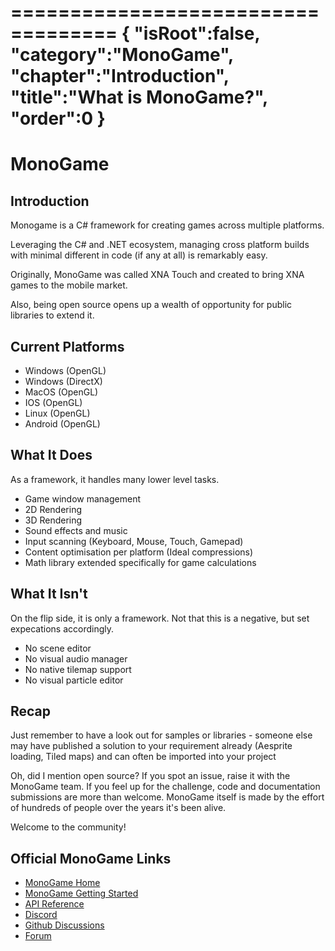 ===================================
{
    "isRoot":false,
    "category":"MonoGame",
    "chapter":"Introduction",
    "title":"What is MonoGame?",
    "order":0
}
===================================
# MonoGame
## Introduction
Monogame is a C# framework for creating games across multiple platforms.

Leveraging the C# and .NET ecosystem, managing cross platform builds with
minimal different in code (if any at all) is remarkably easy.

Originally, MonoGame was called XNA Touch and created to bring XNA games to the mobile market.

Also, being open source opens up a wealth of opportunity for public libraries to extend it.

## Current Platforms
- Windows (OpenGL)
- Windows (DirectX)
- MacOS (OpenGL)
- IOS (OpenGL)
- Linux (OpenGL)
- Android (OpenGL)

## What It Does
As a framework, it handles many lower level tasks.
- Game window management
- 2D Rendering
- 3D Rendering
- Sound effects and music
- Input scanning (Keyboard, Mouse, Touch, Gamepad)
- Content optimisation per platform (Ideal compressions)
- Math library extended specifically for game calculations

## What It Isn't
On the flip side, it is only a framework. Not that this is a negative, but set expecations accordingly.
- No scene editor
- No visual audio manager
- No native tilemap support
- No visual particle editor

## Recap

Just remember to have a look out for samples or libraries - someone else may have published a solution
to your requirement already (Aesprite loading, Tiled maps) and can often be imported into your project

Oh, did I mention open source? If you spot an issue, raise it with the MonoGame team. If you feel up for
the challenge, code and documentation submissions are more than welcome. MonoGame itself is made by the
effort of hundreds of people over the years it's been alive.

Welcome to the community!

## Official MonoGame Links

- [MonoGame Home](https://MonoGame.net)
- [MonoGame Getting Started](https://docs.monogame.net/articles/index.html)
- [API Reference](https://docs.monogame.net/api/index.html)
- [Discord](https://discord.gg/monogame)
- [Github Discussions](https://github.com/MonoGame/MonoGame/discussions)
- [Forum](https://community.monogame.net/)

